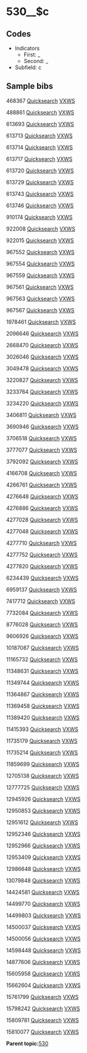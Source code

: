 # 530\_\_$c

## Codes

-   Indicators
    -   First: \_
    -   Second: \_
-   Subfield: c

## Sample bibs

468367 [Quicksearch](https://search.library.yale.edu/catalog/468367) [VXWS](http://prodorbis.library.yale.edu:7014/vxws/GetHoldingsService?bibId=468367)

488861 [Quicksearch](https://search.library.yale.edu/catalog/488861) [VXWS](http://prodorbis.library.yale.edu:7014/vxws/GetHoldingsService?bibId=488861)

613693 [Quicksearch](https://search.library.yale.edu/catalog/613693) [VXWS](http://prodorbis.library.yale.edu:7014/vxws/GetHoldingsService?bibId=613693)

613713 [Quicksearch](https://search.library.yale.edu/catalog/613713) [VXWS](http://prodorbis.library.yale.edu:7014/vxws/GetHoldingsService?bibId=613713)

613714 [Quicksearch](https://search.library.yale.edu/catalog/613714) [VXWS](http://prodorbis.library.yale.edu:7014/vxws/GetHoldingsService?bibId=613714)

613717 [Quicksearch](https://search.library.yale.edu/catalog/613717) [VXWS](http://prodorbis.library.yale.edu:7014/vxws/GetHoldingsService?bibId=613717)

613720 [Quicksearch](https://search.library.yale.edu/catalog/613720) [VXWS](http://prodorbis.library.yale.edu:7014/vxws/GetHoldingsService?bibId=613720)

613729 [Quicksearch](https://search.library.yale.edu/catalog/613729) [VXWS](http://prodorbis.library.yale.edu:7014/vxws/GetHoldingsService?bibId=613729)

613743 [Quicksearch](https://search.library.yale.edu/catalog/613743) [VXWS](http://prodorbis.library.yale.edu:7014/vxws/GetHoldingsService?bibId=613743)

613746 [Quicksearch](https://search.library.yale.edu/catalog/613746) [VXWS](http://prodorbis.library.yale.edu:7014/vxws/GetHoldingsService?bibId=613746)

910174 [Quicksearch](https://search.library.yale.edu/catalog/910174) [VXWS](http://prodorbis.library.yale.edu:7014/vxws/GetHoldingsService?bibId=910174)

922008 [Quicksearch](https://search.library.yale.edu/catalog/922008) [VXWS](http://prodorbis.library.yale.edu:7014/vxws/GetHoldingsService?bibId=922008)

922015 [Quicksearch](https://search.library.yale.edu/catalog/922015) [VXWS](http://prodorbis.library.yale.edu:7014/vxws/GetHoldingsService?bibId=922015)

967552 [Quicksearch](https://search.library.yale.edu/catalog/967552) [VXWS](http://prodorbis.library.yale.edu:7014/vxws/GetHoldingsService?bibId=967552)

967554 [Quicksearch](https://search.library.yale.edu/catalog/967554) [VXWS](http://prodorbis.library.yale.edu:7014/vxws/GetHoldingsService?bibId=967554)

967559 [Quicksearch](https://search.library.yale.edu/catalog/967559) [VXWS](http://prodorbis.library.yale.edu:7014/vxws/GetHoldingsService?bibId=967559)

967561 [Quicksearch](https://search.library.yale.edu/catalog/967561) [VXWS](http://prodorbis.library.yale.edu:7014/vxws/GetHoldingsService?bibId=967561)

967563 [Quicksearch](https://search.library.yale.edu/catalog/967563) [VXWS](http://prodorbis.library.yale.edu:7014/vxws/GetHoldingsService?bibId=967563)

967567 [Quicksearch](https://search.library.yale.edu/catalog/967567) [VXWS](http://prodorbis.library.yale.edu:7014/vxws/GetHoldingsService?bibId=967567)

1978461 [Quicksearch](https://search.library.yale.edu/catalog/1978461) [VXWS](http://prodorbis.library.yale.edu:7014/vxws/GetHoldingsService?bibId=1978461)

2096646 [Quicksearch](https://search.library.yale.edu/catalog/2096646) [VXWS](http://prodorbis.library.yale.edu:7014/vxws/GetHoldingsService?bibId=2096646)

2668470 [Quicksearch](https://search.library.yale.edu/catalog/2668470) [VXWS](http://prodorbis.library.yale.edu:7014/vxws/GetHoldingsService?bibId=2668470)

3026046 [Quicksearch](https://search.library.yale.edu/catalog/3026046) [VXWS](http://prodorbis.library.yale.edu:7014/vxws/GetHoldingsService?bibId=3026046)

3049478 [Quicksearch](https://search.library.yale.edu/catalog/3049478) [VXWS](http://prodorbis.library.yale.edu:7014/vxws/GetHoldingsService?bibId=3049478)

3220827 [Quicksearch](https://search.library.yale.edu/catalog/3220827) [VXWS](http://prodorbis.library.yale.edu:7014/vxws/GetHoldingsService?bibId=3220827)

3233764 [Quicksearch](https://search.library.yale.edu/catalog/3233764) [VXWS](http://prodorbis.library.yale.edu:7014/vxws/GetHoldingsService?bibId=3233764)

3234220 [Quicksearch](https://search.library.yale.edu/catalog/3234220) [VXWS](http://prodorbis.library.yale.edu:7014/vxws/GetHoldingsService?bibId=3234220)

3406811 [Quicksearch](https://search.library.yale.edu/catalog/3406811) [VXWS](http://prodorbis.library.yale.edu:7014/vxws/GetHoldingsService?bibId=3406811)

3690946 [Quicksearch](https://search.library.yale.edu/catalog/3690946) [VXWS](http://prodorbis.library.yale.edu:7014/vxws/GetHoldingsService?bibId=3690946)

3706518 [Quicksearch](https://search.library.yale.edu/catalog/3706518) [VXWS](http://prodorbis.library.yale.edu:7014/vxws/GetHoldingsService?bibId=3706518)

3777077 [Quicksearch](https://search.library.yale.edu/catalog/3777077) [VXWS](http://prodorbis.library.yale.edu:7014/vxws/GetHoldingsService?bibId=3777077)

3792092 [Quicksearch](https://search.library.yale.edu/catalog/3792092) [VXWS](http://prodorbis.library.yale.edu:7014/vxws/GetHoldingsService?bibId=3792092)

4166708 [Quicksearch](https://search.library.yale.edu/catalog/4166708) [VXWS](http://prodorbis.library.yale.edu:7014/vxws/GetHoldingsService?bibId=4166708)

4266761 [Quicksearch](https://search.library.yale.edu/catalog/4266761) [VXWS](http://prodorbis.library.yale.edu:7014/vxws/GetHoldingsService?bibId=4266761)

4276648 [Quicksearch](https://search.library.yale.edu/catalog/4276648) [VXWS](http://prodorbis.library.yale.edu:7014/vxws/GetHoldingsService?bibId=4276648)

4276886 [Quicksearch](https://search.library.yale.edu/catalog/4276886) [VXWS](http://prodorbis.library.yale.edu:7014/vxws/GetHoldingsService?bibId=4276886)

4277028 [Quicksearch](https://search.library.yale.edu/catalog/4277028) [VXWS](http://prodorbis.library.yale.edu:7014/vxws/GetHoldingsService?bibId=4277028)

4277048 [Quicksearch](https://search.library.yale.edu/catalog/4277048) [VXWS](http://prodorbis.library.yale.edu:7014/vxws/GetHoldingsService?bibId=4277048)

4277710 [Quicksearch](https://search.library.yale.edu/catalog/4277710) [VXWS](http://prodorbis.library.yale.edu:7014/vxws/GetHoldingsService?bibId=4277710)

4277752 [Quicksearch](https://search.library.yale.edu/catalog/4277752) [VXWS](http://prodorbis.library.yale.edu:7014/vxws/GetHoldingsService?bibId=4277752)

4277820 [Quicksearch](https://search.library.yale.edu/catalog/4277820) [VXWS](http://prodorbis.library.yale.edu:7014/vxws/GetHoldingsService?bibId=4277820)

6234439 [Quicksearch](https://search.library.yale.edu/catalog/6234439) [VXWS](http://prodorbis.library.yale.edu:7014/vxws/GetHoldingsService?bibId=6234439)

6959137 [Quicksearch](https://search.library.yale.edu/catalog/6959137) [VXWS](http://prodorbis.library.yale.edu:7014/vxws/GetHoldingsService?bibId=6959137)

7417712 [Quicksearch](https://search.library.yale.edu/catalog/7417712) [VXWS](http://prodorbis.library.yale.edu:7014/vxws/GetHoldingsService?bibId=7417712)

7732084 [Quicksearch](https://search.library.yale.edu/catalog/7732084) [VXWS](http://prodorbis.library.yale.edu:7014/vxws/GetHoldingsService?bibId=7732084)

8776028 [Quicksearch](https://search.library.yale.edu/catalog/8776028) [VXWS](http://prodorbis.library.yale.edu:7014/vxws/GetHoldingsService?bibId=8776028)

9606926 [Quicksearch](https://search.library.yale.edu/catalog/9606926) [VXWS](http://prodorbis.library.yale.edu:7014/vxws/GetHoldingsService?bibId=9606926)

10187087 [Quicksearch](https://search.library.yale.edu/catalog/10187087) [VXWS](http://prodorbis.library.yale.edu:7014/vxws/GetHoldingsService?bibId=10187087)

11165732 [Quicksearch](https://search.library.yale.edu/catalog/11165732) [VXWS](http://prodorbis.library.yale.edu:7014/vxws/GetHoldingsService?bibId=11165732)

11348631 [Quicksearch](https://search.library.yale.edu/catalog/11348631) [VXWS](http://prodorbis.library.yale.edu:7014/vxws/GetHoldingsService?bibId=11348631)

11349744 [Quicksearch](https://search.library.yale.edu/catalog/11349744) [VXWS](http://prodorbis.library.yale.edu:7014/vxws/GetHoldingsService?bibId=11349744)

11364867 [Quicksearch](https://search.library.yale.edu/catalog/11364867) [VXWS](http://prodorbis.library.yale.edu:7014/vxws/GetHoldingsService?bibId=11364867)

11369458 [Quicksearch](https://search.library.yale.edu/catalog/11369458) [VXWS](http://prodorbis.library.yale.edu:7014/vxws/GetHoldingsService?bibId=11369458)

11389420 [Quicksearch](https://search.library.yale.edu/catalog/11389420) [VXWS](http://prodorbis.library.yale.edu:7014/vxws/GetHoldingsService?bibId=11389420)

11415393 [Quicksearch](https://search.library.yale.edu/catalog/11415393) [VXWS](http://prodorbis.library.yale.edu:7014/vxws/GetHoldingsService?bibId=11415393)

11735179 [Quicksearch](https://search.library.yale.edu/catalog/11735179) [VXWS](http://prodorbis.library.yale.edu:7014/vxws/GetHoldingsService?bibId=11735179)

11735214 [Quicksearch](https://search.library.yale.edu/catalog/11735214) [VXWS](http://prodorbis.library.yale.edu:7014/vxws/GetHoldingsService?bibId=11735214)

11859699 [Quicksearch](https://search.library.yale.edu/catalog/11859699) [VXWS](http://prodorbis.library.yale.edu:7014/vxws/GetHoldingsService?bibId=11859699)

12705138 [Quicksearch](https://search.library.yale.edu/catalog/12705138) [VXWS](http://prodorbis.library.yale.edu:7014/vxws/GetHoldingsService?bibId=12705138)

12777725 [Quicksearch](https://search.library.yale.edu/catalog/12777725) [VXWS](http://prodorbis.library.yale.edu:7014/vxws/GetHoldingsService?bibId=12777725)

12945926 [Quicksearch](https://search.library.yale.edu/catalog/12945926) [VXWS](http://prodorbis.library.yale.edu:7014/vxws/GetHoldingsService?bibId=12945926)

12950853 [Quicksearch](https://search.library.yale.edu/catalog/12950853) [VXWS](http://prodorbis.library.yale.edu:7014/vxws/GetHoldingsService?bibId=12950853)

12951612 [Quicksearch](https://search.library.yale.edu/catalog/12951612) [VXWS](http://prodorbis.library.yale.edu:7014/vxws/GetHoldingsService?bibId=12951612)

12952346 [Quicksearch](https://search.library.yale.edu/catalog/12952346) [VXWS](http://prodorbis.library.yale.edu:7014/vxws/GetHoldingsService?bibId=12952346)

12952966 [Quicksearch](https://search.library.yale.edu/catalog/12952966) [VXWS](http://prodorbis.library.yale.edu:7014/vxws/GetHoldingsService?bibId=12952966)

12953409 [Quicksearch](https://search.library.yale.edu/catalog/12953409) [VXWS](http://prodorbis.library.yale.edu:7014/vxws/GetHoldingsService?bibId=12953409)

12986648 [Quicksearch](https://search.library.yale.edu/catalog/12986648) [VXWS](http://prodorbis.library.yale.edu:7014/vxws/GetHoldingsService?bibId=12986648)

13079848 [Quicksearch](https://search.library.yale.edu/catalog/13079848) [VXWS](http://prodorbis.library.yale.edu:7014/vxws/GetHoldingsService?bibId=13079848)

14424581 [Quicksearch](https://search.library.yale.edu/catalog/14424581) [VXWS](http://prodorbis.library.yale.edu:7014/vxws/GetHoldingsService?bibId=14424581)

14499770 [Quicksearch](https://search.library.yale.edu/catalog/14499770) [VXWS](http://prodorbis.library.yale.edu:7014/vxws/GetHoldingsService?bibId=14499770)

14499803 [Quicksearch](https://search.library.yale.edu/catalog/14499803) [VXWS](http://prodorbis.library.yale.edu:7014/vxws/GetHoldingsService?bibId=14499803)

14500037 [Quicksearch](https://search.library.yale.edu/catalog/14500037) [VXWS](http://prodorbis.library.yale.edu:7014/vxws/GetHoldingsService?bibId=14500037)

14500056 [Quicksearch](https://search.library.yale.edu/catalog/14500056) [VXWS](http://prodorbis.library.yale.edu:7014/vxws/GetHoldingsService?bibId=14500056)

14598448 [Quicksearch](https://search.library.yale.edu/catalog/14598448) [VXWS](http://prodorbis.library.yale.edu:7014/vxws/GetHoldingsService?bibId=14598448)

14877606 [Quicksearch](https://search.library.yale.edu/catalog/14877606) [VXWS](http://prodorbis.library.yale.edu:7014/vxws/GetHoldingsService?bibId=14877606)

15605958 [Quicksearch](https://search.library.yale.edu/catalog/15605958) [VXWS](http://prodorbis.library.yale.edu:7014/vxws/GetHoldingsService?bibId=15605958)

15662604 [Quicksearch](https://search.library.yale.edu/catalog/15662604) [VXWS](http://prodorbis.library.yale.edu:7014/vxws/GetHoldingsService?bibId=15662604)

15761799 [Quicksearch](https://search.library.yale.edu/catalog/15761799) [VXWS](http://prodorbis.library.yale.edu:7014/vxws/GetHoldingsService?bibId=15761799)

15798242 [Quicksearch](https://search.library.yale.edu/catalog/15798242) [VXWS](http://prodorbis.library.yale.edu:7014/vxws/GetHoldingsService?bibId=15798242)

15809781 [Quicksearch](https://search.library.yale.edu/catalog/15809781) [VXWS](http://prodorbis.library.yale.edu:7014/vxws/GetHoldingsService?bibId=15809781)

15810077 [Quicksearch](https://search.library.yale.edu/catalog/15810077) [VXWS](http://prodorbis.library.yale.edu:7014/vxws/GetHoldingsService?bibId=15810077)

**Parent topic:**[530](../../tags/530/530.md)

